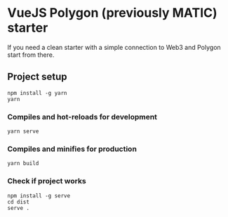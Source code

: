 # VueJS Polygon (previously MATIC) starter

If you need a clean starter with a simple connection to Web3 and Polygon start from there.

## Project setup
```
npm install -g yarn
yarn
```

### Compiles and hot-reloads for development
```
yarn serve
```

### Compiles and minifies for production
```
yarn build
```

### Check if project works
```
npm install -g serve
cd dist
serve .
```